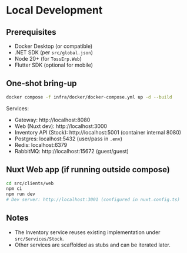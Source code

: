 # Local Development

## Prerequisites

- Docker Desktop (or compatible)
- .NET SDK (per `src/global.json`)
- Node 20+ (for `TossErp.Web`)
- Flutter SDK (optional for mobile)

## One-shot bring-up

```bash
docker compose -f infra/docker/docker-compose.yml up -d --build
```

Services:

- Gateway: http://localhost:8080
- Web (Nuxt dev): http://localhost:3000
- Inventory API (Stock): http://localhost:5001 (container internal 8080)
- Postgres: localhost:5432 (user/pass in `.env`)
- Redis: localhost:6379
- RabbitMQ: http://localhost:15672 (guest/guest)

## Nuxt Web app (if running outside compose)

```bash
cd src/clients/web
npm ci
npm run dev
# Dev server: http://localhost:3001 (configured in nuxt.config.ts)
```

## Notes

- The Inventory service reuses existing implementation under `src/Services/Stock`.
- Other services are scaffolded as stubs and can be iterated later.



